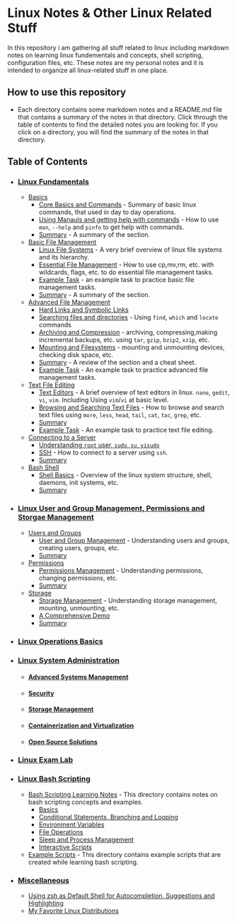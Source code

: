 # Linux Notes & Other Linux Related Stuff

In this repository i am gathering all stuff related to linux including markdown notes on learning linux fundementals and concepts, shell scripting, configuration files, etc. These notes are my personal notes and it is intended to organize all linux-related stuff in one place.

## How to use this repository
- Each directory contains some markdown notes and a README.md file that contains a summary of the notes in that directory. Click through the table of contents to find the detailed notes you are looking for. If you click on a directory, you will find the summary of the notes in that directory. 

## Table of Contents
- ### [Linux Fundamentals](1-linux-fundementals)
  - [Basics](1-linux-fundementals/1-basics)
     - [Core Basics and Commands](1-linux-fundementals/1-basics/1-FirstBasics.md) - Summary of basic linux commands, that used in day to day operations.
     - [Using Manauls and getting help with commands](1-linux-fundementals/1-basics/2-UsingManAndHelp.md) - How to use `man`, `--help` and `pinfo` to get help with commands.
     - [Summary](1-linux-fundementals/1-basics/README.md) - A summary of the section.
   - [Basic File Management](1-linux-fundementals/2-basic-file-management)
     - [Linux File Systems](1-linux-fundementals/2-basic-file-management/3-LinuxFileSystems.md) - A very brief overview of linux file systems and its hierarchy.
     - [Essential File Management](1-linux-fundementals/2-basic-file-management/4-EssentialFileManagement.md) - How to use cp,mv,rm, etc. with wildcards, flags, etc. to do essential file management tasks.
     - [Example Task](1-linux-fundementals/2-basic-file-management/basic-file-mgmt-examples.md) - an example task to practice basic file management tasks.
     - [Summary](1-linux-fundementals/2-basic-file-management/README.md) - A summary of the section.
   - [Advanced File Management](1-linux-fundamentals/3-advanced-file-management)
     - [Hard Links and Symbolic Links](1-linux-fundementals/3-advanced-file-management/5-HardLinksAndSymbolicLinks.md)
     - [Searching files and directories](1-linux-fundementals/3-advanced-file-management/6-usingFind.md) - Using `find`, `which` and `locate` commands
     - [Archiving and Compression](1-linux-fundementals/3-advanced-file-management/7-archiving.md) - archiving, compressing,making incremental backups, etc. using `tar`, `gzip`, `bzip2`, `xzip`, etc.
     - [Mounting and Filesystems](1-linux-fundementals/3-advanced-file-management/8-mountfilesys.md) - mounting and unmounting devices, checking disk space, etc.
     - [Summary](1-linux-fundementals/3-advanced-file-management/RAEDME.md) - A review of the section and a cheat sheet.
     - [Example Task](1-linux-fundementals/3-advanced-file-management/example-advflmgmt.md) - An example task to practice advanced file management tasks.
    - [Text File Editing](1-linux-fundementals/4-working-with-texts)
      - [Text Editors](1-linux-fundementals/4-working-with-texts/9-texted-vivimnanogedit.md) - A brief overview of text editors in linux. `nano`, `gedit`, `vi`, `vim`. Including Using ``vim``/``vi`` at basic level.
      - [Browsing and Searching Text Files](1-linux-fundementals/4-working-with-texts/10-BrowsingAndSearchingTextFiles.md) - How to browse and search text files using `more`, `less`, `head`, `tail`, `cat`, `tac`, `grep`, etc. 
      - [Summary](1-linux-fundementals/4-working-with-texts/README.md)
      - [Example Task](1-linux-fundementals/4-working-with-texts/example-textedit.md) - An example task to practice text file editing.
    - [Connecting to a Server](1-linux-fundementals/5-connecting-to-a-server/)
        - [Understanding `root` user, `sudo`, `su`, `visudo`](1-linux-fundementals/5-connecting-to-a-server/11-root.md)
        - [SSH](1-linux-fundementals/5-connecting-to-a-server/12-ssh.md) - How to connect to a server using `ssh`.
        - [Summary](1-linux-fundementals/5-connecting-to-a-server/README.md)
    - [Bash Shell](1-linux-fundementals/6-bash)
        - [Shell Basics](1-linux-fundementals/6-bash/shell.md) - Overview of the linux system structure, shell, daemons, init systems, etc.
        - [Summary](1-linux-fundementals/6-bash/README.md)
- ### [Linux User and Group Management, Permissions and Storgae Management](2-usergrouppermissions)
  - [Users and Groups](2-usergrouppermissions/1-usergrmgmt)
    - [User and Group Management](2-usergrouppermissions/1-usergrmgmt/users.md) - Understanding users and groups, creating users, groups, etc.
    - [Summary](2-usergrouppermissions/1-usergrmgmt/README.md)
  - [Permissions](2-usergrouppermissions/2-permmgmt)
    - [Permissions Management](2-usergrouppermissions/2-permmgmt/perm.md) - Understanding permissions, changing permissions, etc.
    - [Summary](2-usergrouppermissions/2-permmgmt/README.md)
  - [Storage](2-usergrouppermissions/3-storagemgmt)
    - [Storage Management](2-usergrouppermissions/3-storagemgmt/storage.md) - Understanding storage management, mounting, unmounting, etc.
    - [A Comprehensive Demo](2-usergrouppermissions/3-storagemgmt/storage.md/#comprehensive-demo) 
    - [Summary](2-usergrouppermissions/3-storagemgmt/README.md)
- ### [Linux Operations Basics](3-linux-operations-basics)
- ### [Linux System Administration](4-linux-system-administration)
  - #### [Advanced Systems Management](4-linux-system-administration/1-sysmgmt)
  - #### [Security](4-linux-system-administration/2-sec)
  - #### [Storage Management](4-linux-system-administration/3-storage)
  - #### [Containerization and Virtualization](4-linux-system-administration/4-contvirt)
  - #### [Open Source Solutions](4-linux-system-administration/5-opensource)
- ### [Linux Exam Lab](5-linux-exam-lab)
- ### [Linux Bash Scripting](linux-bash-scripting)
    - [Bash Scripting Learning Notes](linux-bash-scripting/1-bash-scripting-notes) - This directory contains notes on bash scripting concepts and examples.
        - [Basics](linux-bash-scripting/1-bash-scripting-notes/1(Basics).md)
        - [Conditional Statements, Branching and Looping](linux-bash-scripting/1-bash-scripting-notes/2-ConditionalStatementsBranchingLooping.md)
        - [Environment Variables](linux-bash-scripting/1-bash-scripting-notes/3-EnivromentVariables.md)
        - [File Operations](linux-bash-scripting/1-bash-scripting-notes/5-FileOperations.md)
        - [Sleep and Process Management](linux-bash-scripting/1-bash-scripting-notes/6-SleepProcessManagement.md)
        - [Interactive Scripts](linux-bash-scripting/1-bash-scripting-notes/7-InteractiveScripts.md)
    - [Example Scripts](linux-bash-scripting/examples) - This directory contains example scripts that are created while learning bash scripting.
- ### [Miscellaneous](misc)
    - [Using zsh as Default Shell for Autocompletion, Suggestions and Highlighting](misc/zsh-autocompleting.md)
    - [My Favorite Linux Distributions](misc/linux-distros.md)
